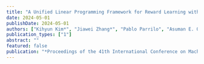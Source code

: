 ```yaml
---
title: "A Unified Linear Programming Framework for Reward Learning with Offline Human Behavior and Feedback Data"
date: 2024-05-01
publishDate: 2024-05-01
authors: ["Kihyun Kim*", "Jiawei Zhang*", "Pablo Parrilo", "Asuman E. Ozdaglar"]
publication_types: ["1"]
abstract: ""
featured: false
publication: "*Proceedings of the 41th International Conference on Machine Learning (ICML 2024) (*Indicates equal contributionk)*"
---
```

